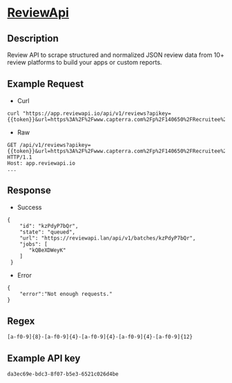 # [ReviewApi](https://app.reviewapi.io/documentation)

## __Description__
Review API to scrape structured and normalized JSON review data from 10+ review platforms to build your apps or custom reports.

## __Example Request__
* Curl
```
curl "https://app.reviewapi.io/api/v1/reviews?apikey={{token}}&url=https%3A%2F%2Fwww.capterra.com%2Fp%2F140650%2FRecruitee%2Freviews&amount=25"
```

* Raw
```
GET /api/v1/reviews?apikey={{token}}&url=https%3A%2F%2Fwww.capterra.com%2Fp%2F140650%2FRecruitee%2Freviews&amount=25 HTTP/1.1
Host: app.reviewapi.io
...
```

## __Response__
* Success
```
{
    "id": "kzPdyP7bQr",
    "state": "queued",
    "url": "https://reviewapi.lan/api/v1/batches/kzPdyP7bQr", 
    "jobs": [
       "kQBeXDWeyK"
    ]
 }
```
* Error
```
{
    "error":"Not enough requests."
}
```

## __Regex__
```
[a-f0-9]{8}-[a-f0-9]{4}-[a-f0-9]{4}-[a-f0-9]{4}-[a-f0-9]{12}
```

## __Example API key__
```
da3ec69e-bdc3-8f07-b5e3-6521c026d4be
```